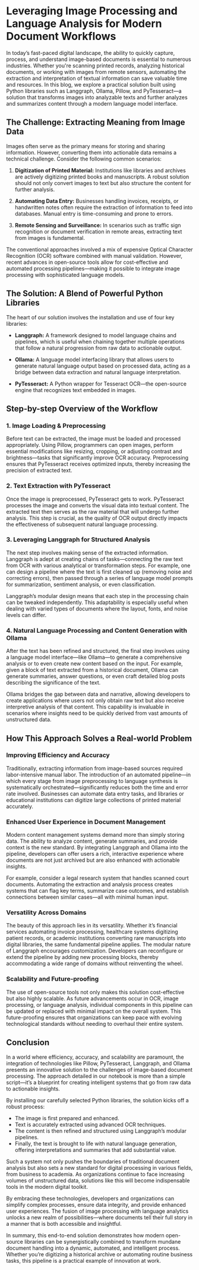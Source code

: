 
# Leveraging Image Processing and Language Analysis for Modern Document Workflows

In today’s fast-paced digital landscape, the ability to quickly capture, process, and understand image-based documents is essential to numerous industries. Whether you're scanning printed records, analyzing historical documents, or working with images from remote sensors, automating the extraction and interpretation of textual information can save valuable time and resources. In this blog, we explore a practical solution built using Python libraries such as Langgraph, Ollama, Pillow, and PyTesseract—a solution that transforms images into analyzable texts and further analyzes and summarizes content through a modern language model interface.

## The Challenge: Extracting Meaning from Image Data

Images often serve as the primary means for storing and sharing information. However, converting them into actionable data remains a technical challenge. Consider the following common scenarios:

1. **Digitization of Printed Material:** Institutions like libraries and archives are actively digitizing printed books and manuscripts. A robust solution should not only convert images to text but also structure the content for further analysis.
   
2. **Automating Data Entry:** Businesses handling invoices, receipts, or handwritten notes often require the extraction of information to feed into databases. Manual entry is time-consuming and prone to errors.

3. **Remote Sensing and Surveillance:** In scenarios such as traffic sign recognition or document verification in remote areas, extracting text from images is fundamental.

The conventional approaches involved a mix of expensive Optical Character Recognition (OCR) software combined with manual validation. However, recent advances in open-source tools allow for cost-effective and automated processing pipelines—making it possible to integrate image processing with sophisticated language models.

## The Solution: A Blend of Powerful Python Libraries

The heart of our solution involves the installation and use of four key libraries:
   
- **Langgraph:** A framework designed to model language chains and pipelines, which is useful when chaining together multiple operations that follow a natural progression from raw data to actionable output.
  
- **Ollama:** A language model interfacing library that allows users to generate natural language output based on processed data, acting as a bridge between data extraction and natural language interpretation.


- **PyTesseract:** A Python wrapper for Tesseract OCR—the open-source engine that recognizes text embedded in images.



## Step-by-step Overview of the Workflow

### 1. Image Loading & Preprocessing

Before text can be extracted, the image must be loaded and processed appropriately. Using Pillow, programmers can open images, perform essential modifications like resizing, cropping, or adjusting contrast and brightness—tasks that significantly improve OCR accuracy. Preprocessing ensures that PyTesseract receives optimized inputs, thereby increasing the precision of extracted text.

### 2. Text Extraction with PyTesseract

Once the image is preprocessed, PyTesseract gets to work. PyTesseract processes the image and converts the visual data into textual content. The extracted text then serves as the raw material that will undergo further analysis. This step is crucial, as the quality of OCR output directly impacts the effectiveness of subsequent natural language processing.

### 3. Leveraging Langgraph for Structured Analysis

The next step involves making sense of the extracted information. Langgraph is adept at creating chains of tasks—connecting the raw text from OCR with various analytical or transformation steps. For example, one can design a pipeline where the text is first cleaned up (removing noise and correcting errors), then passed through a series of language model prompts for summarization, sentiment analysis, or even classification.

Langgraph’s modular design means that each step in the processing chain can be tweaked independently. This adaptability is especially useful when dealing with varied types of documents where the layout, fonts, and noise levels can differ.

### 4. Natural Language Processing and Content Generation with Ollama

After the text has been refined and structured, the final step involves using a language model interface—like Ollama—to generate a comprehensive analysis or to even create new content based on the input. For example, given a block of text extracted from a historical document, Ollama can generate summaries, answer questions, or even craft detailed blog posts describing the significance of the text.

Ollama bridges the gap between data and narrative, allowing developers to create applications where users not only obtain raw text but also receive interpretive analysis of that content. This capability is invaluable in scenarios where insights need to be quickly derived from vast amounts of unstructured data.

## How This Approach Solves a Real-world Problem

### Improving Efficiency and Accuracy

Traditionally, extracting information from image-based sources required labor-intensive manual labor. The introduction of an automated pipeline—in which every stage from image preprocessing to language synthesis is systematically orchestrated—significantly reduces both the time and error rate involved. Businesses can automate data entry tasks, and libraries or educational institutions can digitize large collections of printed material accurately.

### Enhanced User Experience in Document Management

Modern content management systems demand more than simply storing data. The ability to analyze content, generate summaries, and provide context is the new standard. By integrating Langgraph and Ollama into the pipeline, developers can offer users a rich, interactive experience where documents are not just archived but are also enhanced with actionable insights.

For example, consider a legal research system that handles scanned court documents. Automating the extraction and analysis process creates systems that can flag key terms, summarize case outcomes, and establish connections between similar cases—all with minimal human input.

### Versatility Across Domains

The beauty of this approach lies in its versatility. Whether it’s financial services automating invoice processing, healthcare systems digitizing patient records, or academic institutions converting rare manuscripts into digital libraries, the same fundamental pipeline applies. The modular nature of Langgraph encourages customization. Developers can reconfigure or extend the pipeline by adding new processing blocks, thereby accommodating a wide range of domains without reinventing the wheel.

### Scalability and Future-proofing

The use of open-source tools not only makes this solution cost-effective but also highly scalable. As future advancements occur in OCR, image processing, or language analysis, individual components in this pipeline can be updated or replaced with minimal impact on the overall system. This future-proofing ensures that organizations can keep pace with evolving technological standards without needing to overhaul their entire system.

## Conclusion

In a world where efficiency, accuracy, and scalability are paramount, the integration of technologies like Pillow, PyTesseract, Langgraph, and Ollama presents an innovative solution to the challenges of image-based document processing. The approach detailed in our notebook is more than a simple script—it’s a blueprint for creating intelligent systems that go from raw data to actionable insights.

By installing our carefully selected Python libraries, the solution kicks off a robust process:
- The image is first prepared and enhanced.
- Text is accurately extracted using advanced OCR techniques.
- The content is then refined and structured using Langgraph’s modular pipelines.
- Finally, the text is brought to life with natural language generation, offering interpretations and summaries that add substantial value.

Such a system not only pushes the boundaries of traditional document analysis but also sets a new standard for digital processing in various fields, from business to academia. As organizations continue to face increasing volumes of unstructured data, solutions like this will become indispensable tools in the modern digital toolkit.

By embracing these technologies, developers and organizations can simplify complex processes, ensure data integrity, and provide enhanced user experiences. The fusion of image processing with language analytics unlocks a new realm of possibilities—where documents tell their full story in a manner that is both accessible and insightful.

In summary, this end-to-end solution demonstrates how modern open-source libraries can be synergistically combined to transform mundane document handling into a dynamic, automated, and intelligent process. Whether you’re digitizing a historical archive or automating routine business tasks, this pipeline is a practical example of innovation at work.

